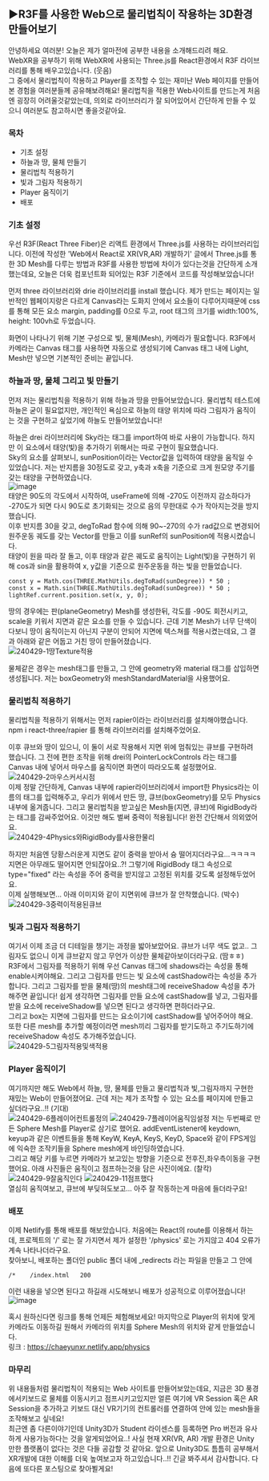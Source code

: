 ## ▶R3F를 사용한 Web으로 물리법칙이 작용하는 3D환경 만들어보기

안녕하세요 여러분! 오늘은 제가 얼마전에 공부한 내용을 소개해드리려 해요.  
WebXR을 공부하기 위해 WebXR에 사용되는 Three.js를 React환경에서 R3F 라이브러리를 통해 배우고있습니다. (웃음)  
그 중에서 물리법칙이 작용하고 Player를 조작할 수 있는 재미난 Web 페이지를 만들어 본 경험을 여러분들께 공유해보려해요! 물리법칙을 적용한 Web사이트를 만드는게 처음엔 굉장히 어려울것같았는데, 의외로 라이브러리가 잘 되어있어서 간단하게 만들 수 있으니 여러분도 참고하시면 좋을것같아요.

### 목차
- 기초 설정
- 하늘과 땅, 물체 만들기
- 물리법칙 적용하기
- 빛과 그림자 적용하기
- Player 움직이기
- 배포

### 기초 설정
우선 R3F(React Three Fiber)은 리액트 환경에서 Three.js를 사용하는 라이브러리입니다. 이전에 작성한 'Web에서 React로 XR(VR,AR) 개발하기' 글에서 Three.js를 통한 3D Mesh를 다루는 방법과 R3F를 사용한 방법에 차이가 있다는것을 간단하게 소개했는데요, 오늘은 더욱 컴포넌트화 되어있는 R3F 기준에서 코드를 작성해보았습니다!

먼저 three 라이브러리와 drie 라이브러리를 install 했습니다. 제가 만드는 페이지는 일반적인 웹페이지랑은 다르게 Canvas라는 도화지 안에서 요소들이 다루어지때문에 css를 통해 모든 요소 margin, padding를 0으로 두고, root 태그의 크기를 width:100%, height: 100vh로 두었습니다.

화면이 나타나기 위해 기본 구성으로 빛, 물체(Mesh), 카메라가 필요합니다. R3F에서 카메라는 Canvas 태그를 사용하면 자동으로 생성되기에 Canvas 태그 내에 Light, Mesh만 넣으면 기본적인 준비는 끝입니다.

### 하늘과 땅, 물체 그리고 빛 만들기
먼저 저는 물리법칙을 적용하기 위해 하늘과 땅을 만들어보았습니다. 물리법칙 테스트에 하늘은 굳이 필요없지만, 개인적인 욕심으로 하늘의 태양 위치에 따라 그림자가 움직이는 것을 구현하고 싶었기에 하늘도 만들어보았습니다!  

하늘은 drei 라이브러리에 Sky라는 태그를 import하여 바로 사용이 가능합니다. 하지만 이 요소에서 태양(빛)을 추가하기 위해서는 따로 구현이 필요했습니다.  
Sky의 요소를 살펴보니, sunPosition이라는 Vector값을 입력하여 태양을 움직일 수 있었습니다. 저는 반지름을 30정도로 갖고, y축과 x축을 기준으로 크게 원모양 주기를 갖는 태양을 구현하였습니다.  
![image](https://github.com/ChaeDoll/TIL/assets/108540812/5617b288-f631-4857-a119-f9e194c3b531)  
태양은 90도의 각도에서 시작하여, useFrame에 의해 -270도 이전까지 감소하다가 -270도가 되면 다시 90도로 초기화되는 것으로 음의 무한대로 수가 작아지는것을 방지했습니다.  
이후 반지름 30을 갖고, degToRad 함수에 의해 90~-270의 수가 rad값으로 변경되어 원주운동 궤도를 갖는 Vector를 만들고 이를 sunRef의 sunPosition에 적용시켰습니다.  
태양이 원을 따라 잘 돌고, 이후 태양과 같은 궤도로 움직이는 Light(빛)을 구현하기 위해 cos과 sin을 활용하여 x, y값을 기준으로 원주운동을 하는 빛을 만들었습니다.
```
const y = Math.cos(THREE.MathUtils.degToRad(sunDegree)) * 50 ;
const x = Math.sin(THREE.MathUtils.degToRad(sunDegree)) * 50 ;
lightRef.current.position.set(x, y, 0);
```  

땅의 경우에는 판(planeGeometry) Mesh를 생성한뒤, 각도를 -90도 회전시키고, scale을 키워서 지면과 같은 요소를 만들 수 있습니다. 근데 기본 Mesh가 너무 단색이다보니 땅이 움직이는지 아닌지 구분이 안되어 지면에 텍스쳐를 적용시켰는데요, 그 결과 아래와 같은 어둡고 거친 땅이 만들어졌습니다.  
![240429-1땅Texture적용](https://github.com/ChaeDoll/TIL/assets/108540812/f880b93e-f6a3-4cd9-82c3-8991ea538604)

물체같은 경우는 mesh태그를 만들고, 그 안에 geometry와 material 태그를 삽입하면 생성됩니다. 저는 boxGeometry와 meshStandardMaterial을 사용했어요.  

### 물리법칙 적용하기
물리법칙을 적용하기 위해서는 먼저 rapier이라는 라이브러리를 설치해야했습니다. npm i react-three/rapier 를 통해 라이브러리를 설치해주었어요.  

이후 큐브와 땅이 있으니, 이 둘이 서로 작용해서 지면 위에 멈춰있는 큐브를 구현하려 했습니다. 그 전에 편한 조작을 위해 drei의 PointerLockControls 라는 태그를 Canvas 내에 넣어서 마우스를 움직이면 화면이 따라오도록 설정했어요.  
![240429-2마우스커서시점](https://github.com/ChaeDoll/TIL/assets/108540812/257d5013-0ac5-4c95-ad77-4d6f01361449)  
이제 정말 간단하게, Canvas 내부에 rapier라이브러리에서 import한 Physics라는 이름의 태그를 입력해주고, 우리가 위에서 만든 땅, 큐브(boxGeometry)를 모두 Physics 내부에 옮겨줍니다. 그리고 물리법칙을 받고싶은 Mesh들(지면, 큐브)에 RigidBody라는 태그를 감싸주었어요. 이것만 해도 벌써 중력이 적용됩니다! 완전 간단해서 의외였어요.  
![240429-4Physics와RigidBody를사용한물리](https://github.com/ChaeDoll/TIL/assets/108540812/e38efc93-e3ae-49e7-b3f6-0c66ee1e5d50)

하지만 처음엔 당황스러운게 지면도 같이 중력을 받아서 슝 떨어지더라구요...ㅋㅋㅋㅋ  
지면은 아무래도 떨어지면 안되잖아요..?! 그렇기에 RigidBody 태그 속성으로 type="fixed" 라는 속성을 주어 중력을 받지않고 고정된 위치를 갖도록 설정해두었어요.  
이제 실행해보면... 아래 이미지와 같이 지면위에 큐브가 잘 안착했습니다. (박수)  
![240429-3중력이적용된큐브](https://github.com/ChaeDoll/TIL/assets/108540812/d8e97855-4bac-40c5-bcdd-8f62ff3552fc)  


### 빛과 그림자 적용하기
여기서 이제 조금 더 디테일을 챙기는 과정을 밟아보았어요. 큐브가 너무 색도 없고.. 그림자도 없으니 이게 큐브같지 않고 무언가 이상한 물체같아보이더라구요. (땀ㅎㅎ)  
R3F에서 그림자를 적용하기 위해 우선 Canvas 태그에 shadows라는 속성을 통해 enable시켜야해요. 그리고 그림자를 만드는 빛 요소에 castShadow라는 속성을 추가합니다. 그리고 그림자를 받을 물체(땅)의 mesh태그에 receiveShadow 속성을 추가해주면 끝입니다! 쉽게 생각하면 그림자를 만들 요소에 castShadow를 넣고, 그림자를 받을 요소에 receiveShadow를 넣으면 된다고 생각하면 편하더라구요.  
그리고 box는 지면에 그림자를 만드는 요소이기에 castShadow를 넣어주어야 해요.  
또한 다른 mesh를 추가할 예정이라면 mesh끼리 그림자를 받기도하고 주기도하기에 receiveShadow 속성도 추가해주었습니다.  
![240429-5그림자적용및색적용](https://github.com/ChaeDoll/TIL/assets/108540812/515da6f5-6dc4-4ad1-95f9-d5c37d99261b)

### Player 움직이기
여기까지만 해도 Web에서 하늘, 땅, 물체를 만들고 물리법칙과 빛,그림자까지 구현한 재밌는 Web이 만들어졌어요. 근데 저는 제가 조작할 수 있는 요소를 페이지에 만들고 싶더라구요..!! (기대)  
![240429-6플레이어컨트롤정의](https://github.com/ChaeDoll/TIL/assets/108540812/f26a8006-345f-4847-a869-ff9baa3ee4ab)
![240429-7플레이어움직임설정](https://github.com/ChaeDoll/TIL/assets/108540812/1b428074-1fa6-426c-9fd9-c1e3ab919116)
저는 두번째로 만든 Sphere Mesh를 Player로 삼기로 했어요. addEventListener에 keydown, keyup과 같은 이벤트들을 통해 KeyW, KeyA, KeyS, KeyD, Space와 같이 FPS게임에 익숙한 조작키들을 Sphere mesh에게 바인딩하였습니다.  
그리고 해당 키를 누르면 카메라가 보고있는 방향을 기준으로 전후진,좌우측이동을 구현했어요. 아래 사진들은 움직이고 점프하는것을 담은 사진이에요. (찰칵)
![240429-9잘움직인다](https://github.com/ChaeDoll/TIL/assets/108540812/445c3826-c073-4edf-9fac-a5f270a2d3ca)
![240429-11점프했다](https://github.com/ChaeDoll/TIL/assets/108540812/7abc79aa-a731-4944-8fc4-98979b4092b4)  
열심히 움직여보고, 큐브에 부딪혀도보고... 아주 잘 작동하는게 마음에 들더라구요!  

### 배포
이제 Netlify를 통해 배포를 해보았습니다. 처음에는 React의 route를 이용해서 하는데, 프로젝트의 '/' 로는 잘 가지면서 제가 설정한 '/physics' 로는 가지않고 404 오류가 계속 나타나더라구요.  
찾아보니, 배포하는 폴더인 public 폴더 내에 _redirects 라는 파일을 만들고 그 안에  
```
/*    /index.html   200  
```
이런 내용을 넣으면 된다고 하길래 시도해보니 배포가 성공적으로 이루어졌습니다! 
![image](https://github.com/ChaeDoll/TIL/assets/108540812/26a55f23-e19b-4598-bca0-c25855bd6c9c)  

혹시 원하신다면 링크를 통해 언제든 체험해보세요! 마지막으로 Player의 위치에 맞게 카메라도 이동하길 원해서 카메라의 위치를 Sphere Mesh의 위치와 같게 만들었습니다.  
링크 : https://chaeyunxr.netlify.app/physics

### 마무리
위 내용들처럼 물리법칙이 적용되는 Web 사이트를 만들어보았는데요, 지금은 3D 풍경에서키보드로 물체를 이동시키고 점프시키고있지만 얼른 여기에 VR Session 혹은 AR Session을 추가하고 키보드 대신 VR기기의 컨트롤러를 연결하여 안에 있는 mesh들을 조작해보고 싶네요!  
최근엔 좀 다른이야기인데 Unity3D가 Student 라이센스를 등록하면 Pro 버전과 유사하게 사용가능하다는 것을 알게되었어요..! 사실 현재 XR(VR, AR) 개발 환경은 Unity만한 플랫폼이 없다는 것은 다들 공감할 것 같아요. 앞으로 Unity3D도 틈틈히 공부해서 XR개발에 대한 이해를 더욱 높여보고자 하고있습니다..!! 긴글 봐주셔서 감사합니다. 다음에 또다른 포스팅으로 찾아뵐게요!